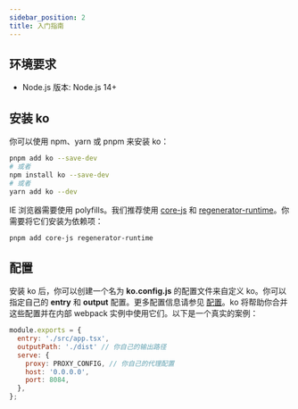```yaml
---
sidebar_position: 2
title: 入门指南
---
```


## 环境要求

* Node.js 版本: Node.js 14+

## 安装 ko

你可以使用 npm、yarn 或 pnpm 来安装 ko：

``` bash
pnpm add ko --save-dev
# 或者
npm install ko --save-dev
# 或者
yarn add ko --dev
```

IE 浏览器需要使用 polyfills。我们推荐使用 [core-js](https://github.com/zloirock/core-js) 和 [regenerator-runtime](https://www.npmjs.com/package/regenerator-runtime)。你需要将它们安装为依赖项：

``` bash
pnpm add core-js regenerator-runtime
```

## 配置

安装 ko 后，你可以创建一个名为 **ko.config.js** 的配置文件来自定义 ko。你可以指定自己的 **entry** 和 **output** 配置。更多配置信息请参见 [配置](./configuration)。ko 将帮助你合并这些配置并在内部 webpack 实例中使用它们。以下是一个真实的案例：

``` js
module.exports = {
  entry: './src/app.tsx',
  outputPath: './dist' // 你自己的输出路径
  serve: {
    proxy: PROXY_CONFIG, // 你自己的代理配置
    host: '0.0.0.0',
    port: 8084,
  },
};
